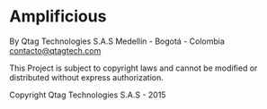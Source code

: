 # Amplificious

By Qtag Technologies S.A.S Medellín - Bogotá - Colombia contacto@qtagtech.com 

This Project is subject to copyright laws and cannot be modified or distributed without express authorization.

Copyright Qtag Technologies S.A.S - 2015

